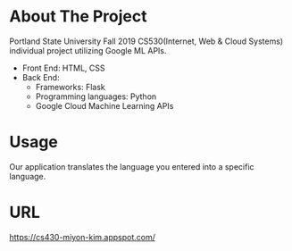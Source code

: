 # About The Project
Portland State University Fall 2019 CS530(Internet, Web & Cloud Systems) individual project utilizing Google ML APIs.
- Front End: HTML, CSS
- Back End:
  - Frameworks: Flask
  - Programming languages: Python
  - Google Cloud Machine Learning APIs
# Usage
Our application translates the language you entered into a specific language.
# URL
https://cs430-miyon-kim.appspot.com/
